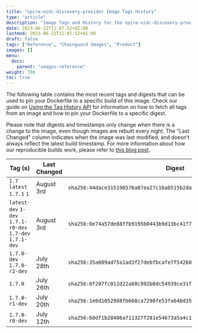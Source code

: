 ```yaml
---
title: "spire-oidc-discovery-provider Image Tags History"
type: "article"
description: "Image Tags and History for the spire-oidc-discovery-provider Chainguard Image"
date: 2023-06-22T11:07:52+02:00
lastmod: 2023-06-22T11:07:52+02:00
draft: false
tags: ["Reference", "Chainguard Images", "Product"]
images: []
menu:
  docs:
    parent: "images-reference"
weight: 700
toc: true
---
```


The following table contains the most recent tags and digests that can be used to pin your Dockerfile to a specific build of this image. Check our guide on [Using the Tag History API](/chainguard/chainguard-images/using-the-tag-history-api/) for information on how to fetch all tags from an image and how to pin your Dockerfile to a specific digest.

Please note that digests and timestamps only change when there is a change to the image, even though images are rebuilt every night. The "Last Changed" column indicates when the image was last modified, and doesn't always reflect the latest build timestamp. For more information about how our reproducible builds work, please refer to [this blog post](https://www.chainguard.dev/unchained/reproducing-chainguards-reproducible-image-builds).

| Tag (s)                                                    | Last Changed | Digest                                                                    |
|------------------------------------------------------------|--------------|---------------------------------------------------------------------------|
|  `1.7` `latest` `1.7.1` `1`                                | August 3rd   | `sha256:44dace315196576a07ea27c1bab515b2da3a9248c663f4b92414a9e07d6ab511` |
|  `latest-dev` `1-dev` `1.7.1-r0-dev` `1.7-dev` `1.7.1-dev` | August 3rd   | `sha256:0e74a57de88ffb9195b0443b9d13bc41f7b0a9799906b206db113cc280942479` |
|  `1.7.0-dev` `1.7.0-r2-dev`                                | July 28th    | `sha256:35a609ad75a1ad3f27debfbcafe7f54260ee81cf8fd24da92695b8050e9d54c7` |
|  `1.7.0`                                                   | July 26th    | `sha256:0f207fc012d22a68c992b0dc54939ce31f8029e0a24ee7550d64686dcad0383d` |
|  `1.7.0-r1-dev`                                            | July 20th    | `sha256:1e6d1052988fb668ca7290fe53fa64bd35eb9940521810c02c09fa4df17ede17` |
|  `1.7.0-r0-dev`                                            | July 12th    | `sha256:60df1b28406a711327f281e54673a5a4c19b8cb583b7462fb9a0e3cc705f1307` |
